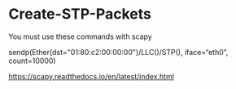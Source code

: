 # Create-STP-Packets

You must use these commands with scapy

sendp(Ether(dst="01:80:c2:00:00:00")/LLC()/STP(), iface=“eth0”, count=10000)

https://scapy.readthedocs.io/en/latest/index.html
